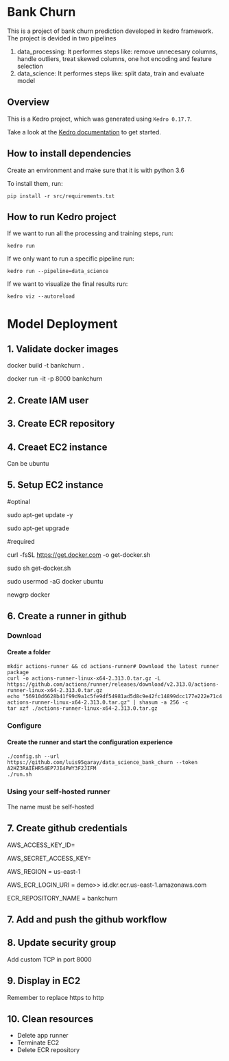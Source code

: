 # Bank Churn

This is a project of bank churn prediction developed in kedro framework. The project is devided in two pipelines

1. data_processing: It performes steps like: remove unnecesary columns, handle outliers, treat skewed columns, one hot encoding and feature selection
2. data_science: It performes steps like: split data, train and evaluate model

## Overview

This is a Kedro project, which was generated using `Kedro 0.17.7`.

Take a look at the [Kedro documentation](https://kedro.readthedocs.io) to get started.

## How to install dependencies

Create an environment and make sure that it is with python 3.6

To install them, run:

```
pip install -r src/requirements.txt
```

## How to run Kedro project

If we want to run all the processing and training steps, run:

```
kedro run
```

If we only want to run a specific pipeline run:

```
kedro run --pipeline=data_science
```

If we want to visualize the final results run:

```
kedro viz --autoreload
```

# Model Deployment

## 1. Validate docker images

docker build -t bankchurn .

docker run -it -p 8000 bankchurn

## 2. Create IAM user

## 3. Create ECR repository

## 4. Creaet EC2 instance

Can be ubuntu

## 5. Setup EC2 instance

#optinal

sudo apt-get update -y

sudo apt-get upgrade

#required

curl -fsSL https://get.docker.com -o get-docker.sh

sudo sh get-docker.sh

sudo usermod -aG docker ubuntu

newgrp docker

## 6. Create a runner in github

### Download

#### Create a folder

```
mkdir actions-runner && cd actions-runner# Download the latest runner package
curl -o actions-runner-linux-x64-2.313.0.tar.gz -L https://github.com/actions/runner/releases/download/v2.313.0/actions-runner-linux-x64-2.313.0.tar.gz
echo "56910d6628b41f99d9a1c5fe9df54981ad5d8c9e42fc14899dcc177e222e71c4 actions-runner-linux-x64-2.313.0.tar.gz" | shasum -a 256 -c
tar xzf ./actions-runner-linux-x64-2.313.0.tar.gz
```

### Configure

#### Create the runner and start the configuration experience

```
./config.sh --url https://github.com/luis95garay/data_science_bank_churn --token A2HZ3RAIEHR54EP7JI4PWY3F2JIFM
./run.sh
```

### Using your self-hosted runner

The name must be self-hosted

## 7. Create github credentials

AWS_ACCESS_KEY_ID=

AWS_SECRET_ACCESS_KEY=

AWS_REGION = us-east-1

AWS_ECR_LOGIN_URI = demo>> id.dkr.ecr.us-east-1.amazonaws.com

ECR_REPOSITORY_NAME = bankchurn

## 7. Add and push the github workflow

## 8. Update security group

Add custom TCP in port 8000

## 9. Display in EC2

Remember to replace https to http

## 10. Clean resources

- Delete app runner
- Terminate EC2
- Delete ECR repository
